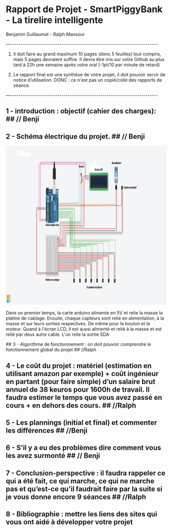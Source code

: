 # Rapport de Projet - SmartPiggyBank - La tirelire intelligente #
<p> Benjamin Guillaumat - Ralph Mansour </p>

—------------------------------------------------------------------------
1) Il doit faire au grand maximum 10 pages (donc 5 feuilles) tout compris, mais 5 pages devraient suffire. Il devra être mis sur votre Github au plus tard à 22h une semaine après votre oral (-1pt/10 par minute de retard)

2) Le rapport final est une synthèse de votre projet, il doit pouvoir servir de notice d’utilisation. DONC : ce n'est pas un copié/collé des rapports de séance.

—------------------------------------------------------------------------


## 1 - introduction : objectif (cahier des charges): ## // Benji



## 2 - Schéma électrique du projet. ## // Benji

<img src="Images/schema_projet_tirelire_1.png" alt="schema_projet_tirelire" height="500"/>

<p> Dans un premier temps, la carte arduino alimente en 5V et relie la masse la platine de cablage. Ensuite, chaque capteurs sont relié en alimentation, à la masse et sur leurs sorties respectives. De même pour le bouton et le moteur. Quand à l'écran LCD, il est aussi alimenté et relié à la masse et est relié par deux autre cable. L'un relie la sortie SDA </p>
## 3 - Algorithme de fonctionnement : on doit pouvoir comprendre le fonctionnement global du projet ## //Ralph



## 4 - Le coût du projet : matériel (estimation en utilisant amazon par exemple) + coût ingénieur en partant (pour faire simple) d’un salaire brut annuel de 38 keuros pour 1600h de travail. Il faudra estimer le temps que vous avez passé en cours + en dehors des cours. ## //Ralph



## 5 - Les plannings (initial et final) et commenter les différences ## //Benji



## 6 -  S’il y a eu des problèmes dire comment vous les avez surmonté ## // Benji



## 7 - Conclusion-perspective : il faudra rappeler ce qui a été fait, ce qui marche, ce qui ne marche pas et qu’est-ce qu’il faudrait faire par la suite si je vous donne encore 9 séances ## //Ralph



## 8 - Bibliographie : mettre les liens des sites qui vous ont aidé à développer votre projet ##


